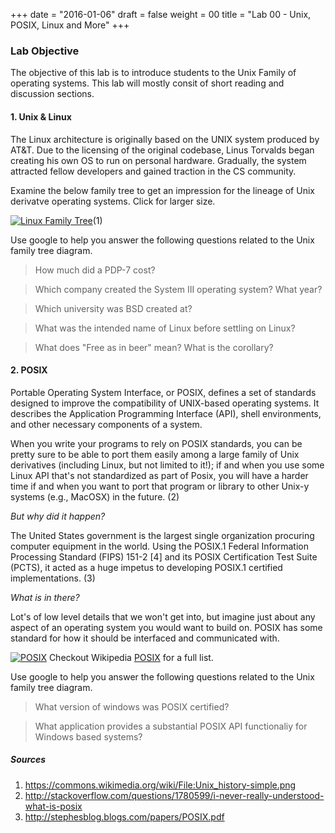 +++
date = "2016-01-06"
draft = false
weight = 00
title = "Lab 00 - Unix, POSIX, Linux and More"
+++

### Lab Objective

The objective of this lab is to introduce students to the Unix Family of operating systems.  This lab will mostly consit of short reading and discussion sections.

#### 1. Unix & Linux 

The Linux architecture is originally based on the UNIX system produced by AT&T. Due to the licensing of the original codebase, Linus Torvalds began creating his own OS to run on personal hardware. Gradually, the system attracted fellow developers and gained traction in the CS community. 

Examine the below family tree to get an impression for the lineage of Unix derivatve operating systems.  Click for larger size.

[![Linux Family Tree](https://upload.wikimedia.org/wikipedia/commons/5/50/Unix_history-simple.png)](https://upload.wikimedia.org/wikipedia/commons/5/50/Unix_history-simple.png)(1)

Use google to help you answer the following questions related to the Unix family tree diagram.

> How much did a PDP-7 cost?

> Which company created the System III operating system? What year?

> Which university was BSD created at?

> What was the intended name of Linux before settling on Linux?

> What does "Free as in beer" mean? What is the corollary?

#### 2. POSIX

Portable Operating System Interface, or POSIX, defines a set of standards designed to improve the compatibility of UNIX-based operating systems. It describes the Application Programming Interface (API), shell environments, and other necessary components of a system.

When you write your programs to rely on POSIX standards, you can be pretty sure to be able to port them easily among a large family of Unix derivatives (including Linux, but not limited to it!); if and when you use some Linux API that's not standardized as part of Posix, you will have a harder time if and when you want to port that program or library to other Unix-y systems (e.g., MacOSX) in the future. (2)

*But why did it happen?*

The United States government is the largest single organization procuring computer equipment in the world. Using the POSIX.1 Federal Information Processing Standard (FIPS) 151-2 [4] and its POSIX Certification Test Suite (PCTS), it acted as a huge impetus to developing POSIX.1 certified implementations. (3)

*What is in there?*

Lot's of low level details that we won't get into, but imagine just about any aspect of an operating system you would want to build on.  POSIX has some standard for how it should be interfaced and communicated with.

[![POSIX](http://www.rtcmagazine.com/files/images/5537/rtc1403_td_posix_fig01_large.jpg)](http://www.rtcmagazine.com/files/images/5537/rtc1403_td_posix_fig01_large.jpg)
Checkout Wikipedia [POSIX](https://en.wikipedia.org/wiki/POSIX) for a full list.

Use google to help you answer the following questions related to the Unix family tree diagram.

> What version of windows was POSIX certified?

> What application provides a substantial POSIX API functionaliy for Windows based systems?


##### Sources
1. https://commons.wikimedia.org/wiki/File:Unix_history-simple.png
2. http://stackoverflow.com/questions/1780599/i-never-really-understood-what-is-posix
3. http://stephesblog.blogs.com/papers/POSIX.pdf
